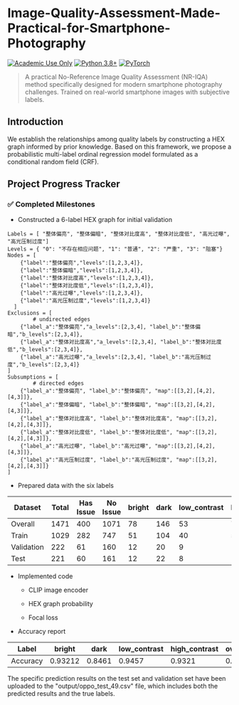 # Image-Quality-Assessment-Made-Practical-for-Smartphone-Photography

[![Academic Use Only](https://img.shields.io/badge/License-Academic%20Only-blue.svg)](LICENSE)
[![Python 3.8+](https://img.shields.io/badge/python-3.8+-blue.svg)](https://www.python.org/downloads/)
[![PyTorch](https://img.shields.io/badge/PyTorch-%23EE4C2C.svg?logo=PyTorch&logoColor=white)](https://pytorch.org/)


> A practical No-Reference Image Quality Assessment (NR-IQA) method specifically designed for modern smartphone photography challenges. Trained on real-world smartphone images with subjective labels.

## Introduction

We establish the relationships among quality labels by constructing a HEX graph informed by prior knowledge. Based on this framework, we propose a probabilistic multi-label ordinal regression model formulated as a conditional random field (CRF).

## Project Progress Tracker

### ✅ Completed Milestones

- Constructed a 6-label HEX graph for initial validation

```
Labels = [ "整体偏亮", "整体偏暗", "整体对比度高", "整体对比度低", "高光过曝", "高光压制过度"]
Levels = { "0": "不存在相应问题", "1": "普通", "2": "严重", "3": "阻塞"}
Nodes = [
    {"label":"整体偏亮","levels":[1,2,3,4]},
    {"label":"整体偏暗","levels":[1,2,3,4]},
    {"label":"整体对比度高","levels":[1,2,3,4]},
    {"label":"整体对比度低","levels":[1,2,3,4]},
    {"label":"高光过曝","levels":[1,2,3,4]},
    {"label":"高光压制过度","levels":[1,2,3,4]}
  ]
Exclusions = [
		# undirected edges
    {"label_a":"整体偏亮","a_levels":[2,3,4], "label_b":"整体偏暗","b_levels":[2,3,4]},
    {"label_a":"整体对比度高","a_levels":[2,3,4], "label_b":"整体对比度低","b_levels":[2,3,4]},
    {"label_a":"高光过曝","a_levels":[2,3,4], "label_b":"高光压制过度","b_levels":[2,3,4]}
]
Subsumptions = [
		# directed edges
    {"label_a":"整体偏亮", "label_b":"整体偏亮", "map":[[3,2],[4,2],[4,3]]},
    {"label_a":"整体偏暗", "label_b":"整体偏暗", "map":[[3,2],[4,2],[4,3]]},
    {"label_a":"整体对比度高", "label_b":"整体对比度高", "map":[[3,2],[4,2],[4,3]]},
    {"label_a":"整体对比度低", "label_b":"整体对比度低", "map":[[3,2],[4,2],[4,3]]},
    {"label_a":"高光过曝", "label_b":"高光过曝", "map":[[3,2],[4,2],[4,3]]},
    {"label_a":"高光压制过度", "label_b":"高光压制过度", "map":[[3,2],[4,2],[4,3]]}
]
```

- Prepared data with the six labels

| Dataset    | Total | Has Issue | No Issue | bright | dark | low_contrast | high_contrast | overexposed | over_suppressed |
| ---------- | ----- | --------- | -------- | ------ | ---- | ------------ | ------------- | ----------- | --------------- |
| Overall    | 1471  | 400       | 1071     | 78     | 146  | 53           | 73            | 21          | 34              |
| Train      | 1029  | 282       | 747      | 51     | 104  | 40           | 51            | 17          | 23              |
| Validation | 222   | 61        | 160      | 12     | 20   | 9            | 14            | 3           | 4               |
| Test       | 221   | 60        | 161      | 12     | 22   | 8            | 11            | 3           | 5               |

- Implemented code

  - CLIP image encoder

  - HEX graph probability

  - Focal loss

- Accuracy report

| Label    | bright  | dark   | low_contrast | high_contrast | overexposed | over_suppressed | total  |
| -------- | ------- | ------ | ------------ | ------------- | ----------- | --------------- | ------ |
| Accuracy | 0.93212 | 0.8461 | 0.9457       | 0.9321        | 0.9909      | 0.9773          | 0.9660 |

The specific prediction results on the test set and validation set have been uploaded to the "output/oppo_test_49.csv" file, which includes both the predicted results and the true labels.
